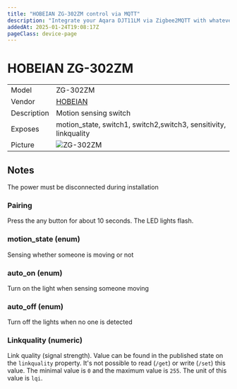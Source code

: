 ```yaml
---
title: "HOBEIAN ZG-302ZM control via MQTT"
description: "Integrate your Aqara DJT11LM via Zigbee2MQTT with whatever smart home infrastructure you are using without the vendor's bridge or gateway."
addedAt: 2025-01-24T19:08:17Z
pageClass: device-page
---
```


<!-- !!!! -->
<!-- ATTENTION: This file is auto-generated through docgen! -->
<!-- You can only edit the "Notes"-Section between the two comment lines "Notes BEGIN" and "Notes END". -->
<!-- Do not use h1 or h2 heading within "## Notes"-Section. -->
<!-- !!!! -->

# HOBEIAN ZG-302ZM

|     |     |
|-----|-----|
| Model | ZG-302ZM  |
| Vendor  | [HOBEIAN](/supported-devices/#v=HOBEIAN)  |
| Description | Motion sensing switch |
| Exposes | motion_state, switch1, switch2,switch3, sensitivity, linkquality |
| Picture | ![ZG-302ZM](https://www.zigbee2mqtt.io/images/devices/ZG-302ZM.png) |


<!-- Notes BEGIN: You can edit here. Add "## Notes" headline if not already present. -->
## Notes
The power must be disconnected during installation
### Pairing
Press the any button for about 10 seconds. The LED lights flash.
### motion_state (enum)
Sensing whether someone is moving or not
### auto_on (enum)
Turn on the light when sensing someone moving
### auto_off (enum)
Turn off the lights when no one is detected
### Linkquality (numeric)
Link quality (signal strength).
Value can be found in the published state on the `linkquality` property.
It's not possible to read (`/get`) or write (`/set`) this value.
The minimal value is `0` and the maximum value is `255`.
The unit of this value is `lqi`.

